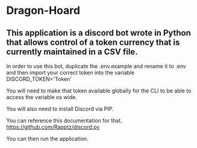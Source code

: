 # Dragon-Hoard

##  This application is a discord bot wrote in Python that allows control of a token currency that is currently maintained in a CSV file.

In order to use this bot, duplicate the .env.example and rename it to .env and then import your correct token into the variable DISCORD_TOKEN='Token'

You will need to make that token available globally for the CLI to be able to access the variable os wide.

You will also need to install Discord via PIP.

You can reference this documentation for that.
https://github.com/Rapptz/discord.py

You can then run the application.
